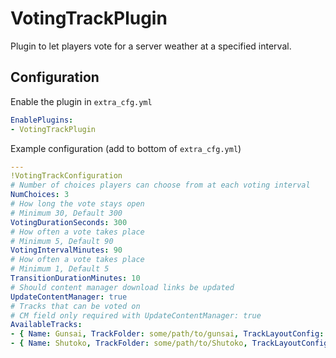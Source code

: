 ﻿# VotingTrackPlugin

Plugin to let players vote for a server weather at a specified interval.

## Configuration

Enable the plugin in `extra_cfg.yml`

```yaml
EnablePlugins:
- VotingTrackPlugin
```

Example configuration (add to bottom of `extra_cfg.yml`)

```yaml
---
!VotingTrackConfiguration
# Number of choices players can choose from at each voting interval
NumChoices: 3
# How long the vote stays open
# Minimum 30, Default 300
VotingDurationSeconds: 300
# How often a vote takes place
# Minimum 5, Default 90
VotingIntervalMinutes: 90
# How often a vote takes place
# Minimum 1, Default 5
TransitionDurationMinutes: 10
# Should content manager download links be updated
UpdateContentManager: true
# Tracks that can be voted on
# CM field only required with UpdateContentManager: true
AvailableTracks:
- { Name: Gunsai, TrackFolder: some/path/to/gunsai, TrackLayoutConfig: GunsaiTogue, CMLink: https://mega.nz/...... , CMVersion: 1.5 }
- { Name: Shutoko, TrackFolder: some/path/to/Shutoko, TrackLayoutConfig: Default, CMLink: https://mega.nz/...... , CMVersion: 1.5 }

```
